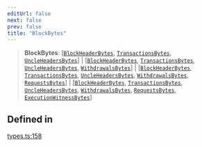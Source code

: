 ```yaml
---
editUrl: false
next: false
prev: false
title: "BlockBytes"
---
```


> **BlockBytes**: [[`BlockHeaderBytes`](/reference/tevm/block/type-aliases/blockheaderbytes/), [`TransactionsBytes`](/reference/tevm/block/type-aliases/transactionsbytes/), [`UncleHeadersBytes`](/reference/tevm/block/type-aliases/uncleheadersbytes/)] \| [[`BlockHeaderBytes`](/reference/tevm/block/type-aliases/blockheaderbytes/), [`TransactionsBytes`](/reference/tevm/block/type-aliases/transactionsbytes/), [`UncleHeadersBytes`](/reference/tevm/block/type-aliases/uncleheadersbytes/), [`WithdrawalsBytes`](/reference/tevm/block/type-aliases/withdrawalsbytes/)] \| [[`BlockHeaderBytes`](/reference/tevm/block/type-aliases/blockheaderbytes/), [`TransactionsBytes`](/reference/tevm/block/type-aliases/transactionsbytes/), [`UncleHeadersBytes`](/reference/tevm/block/type-aliases/uncleheadersbytes/), [`WithdrawalsBytes`](/reference/tevm/block/type-aliases/withdrawalsbytes/), [`RequestsBytes`](/reference/tevm/block/type-aliases/requestsbytes/)] \| [[`BlockHeaderBytes`](/reference/tevm/block/type-aliases/blockheaderbytes/), [`TransactionsBytes`](/reference/tevm/block/type-aliases/transactionsbytes/), [`UncleHeadersBytes`](/reference/tevm/block/type-aliases/uncleheadersbytes/), [`WithdrawalsBytes`](/reference/tevm/block/type-aliases/withdrawalsbytes/), [`RequestsBytes`](/reference/tevm/block/type-aliases/requestsbytes/), [`ExecutionWitnessBytes`](/reference/tevm/block/type-aliases/executionwitnessbytes/)]

## Defined in

[types.ts:158](https://github.com/qbzzt/tevm-monorepo/blob/main/packages/block/src/types.ts#L158)
